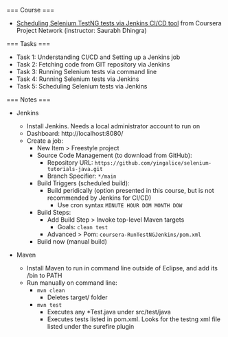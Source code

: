 === Course ===
- [Scheduling Selenium TestNG tests via Jenkins CI/CD tool](https://www.coursera.org/projects/scheduling-selenium-testng-tests-via-ci-cd-tools-jenkins) from Coursera Project Network (instructor: Saurabh Dhingra)

=== Tasks ===
- Task 1: Understanding CI/CD and Setting up a Jenkins job
- Task 2:  Fetching code from GIT repository via Jenkins
- Task 3:  Running Selenium tests via command line
- Task 4: Running Selenium tests via Jenkins
- Task 5: Scheduling Selenium tests via Jenkins

=== Notes ===
- Jenkins
	- Install Jenkins.  Needs a local administrator account to run on
	- Dashboard: http://localhost:8080/
	- Create a job:
		- New Item > Freestyle project
		- Source Code Management (to download from GitHub):
			- Repository URL: `https://github.com/yingalice/selenium-tutorials-java.git`
			- Branch Specifier: `*/main`
		- Build Triggers (scheduled build):
			- Build peridically (option presented in this course, but is not recommended by Jenkins for CI/CD)
				- Use cron syntax `MINUTE HOUR DOM MONTH DOW`
		- Build Steps:
			- Add Build Step > Invoke top-level Maven targets
				- Goals: `clean test`
			- Advanced > Pom: `coursera-RunTestNGJenkins/pom.xml`
		- Build now (manual build)

- Maven
	- Install Maven to run in command line outside of Eclipse, and add its /bin to PATH
	- Run manually on command line:
		- `mvn clean`
			- Deletes target/ folder
		- `mvn test`
			- Executes any *Test.java under src/test/java
			- Executes tests listed in pom.xml.  Looks for the testng xml file listed under the surefire plugin